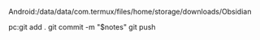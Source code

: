 Android:/data/data/com.termux/files/home/storage/downloads/Obsidian
    
pc:git add .
   git commit -m "$notes"
   git push
